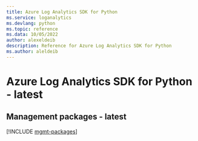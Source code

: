 ```yaml
---
title: Azure Log Analytics SDK for Python
ms.service: loganalytics
ms.devlang: python
ms.topic: reference
ms.data: 10/05/2022
author: alexeldeib
description: Reference for Azure Log Analytics SDK for Python
ms.author: aleldeib
---
```

# Azure Log Analytics SDK for Python - latest

## Management packages - latest
[!INCLUDE [mgmt-packages](log-analytics-mgmt-index.md)]